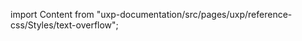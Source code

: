 
import Content from "uxp-documentation/src/pages/uxp/reference-css/Styles/text-overflow";

<Content query="product=photoshop"/>
